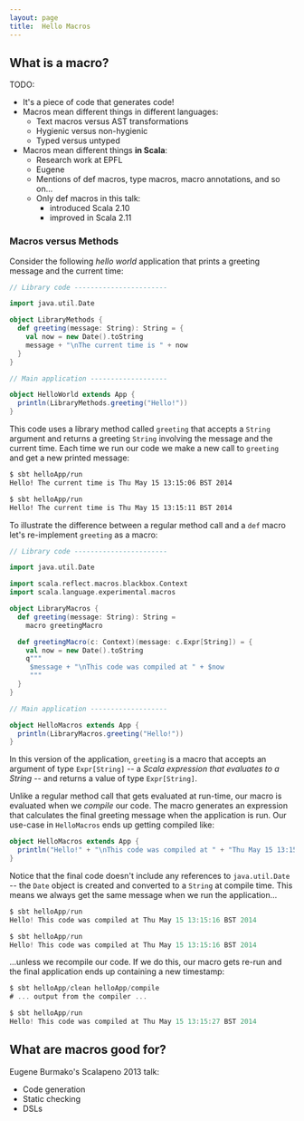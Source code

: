 ```yaml
---
layout: page
title:  Hello Macros
---
```


## What is a macro?

TODO:

 - It's a piece of code that generates code!
 - Macros mean different things in different languages:
    - Text macros versus AST transformations
    - Hygienic versus non-hygienic
    - Typed versus untyped
 - Macros mean different things **in Scala**:
    - Research work at EPFL
    - Eugene
    - Mentions of def macros, type macros, macro annotations, and so on...
    - Only def macros in this talk:
       - introduced Scala 2.10
       - improved in Scala 2.11

### Macros versus Methods

Consider the following *hello world* application that prints a greeting message and the current time:

~~~ scala
// Library code -----------------------

import java.util.Date

object LibraryMethods {
  def greeting(message: String): String = {
    val now = new Date().toString
    message + "\nThe current time is " + now
  }
}

// Main application -------------------

object HelloWorld extends App {
  println(LibraryMethods.greeting("Hello!"))
}
~~~

This code uses a library method called `greeting` that accepts a `String` argument and returns a greeting `String` involving the message and the current time. Each time we run our code we make a new call to `greeting` and get a new printed message:

~~~ bash
$ sbt helloApp/run
Hello! The current time is Thu May 15 13:15:06 BST 2014

$ sbt helloApp/run
Hello! The current time is Thu May 15 13:15:11 BST 2014
~~~

To illustrate the difference between a regular method call and a `def` macro let's re-implement `greeting` as a macro:

~~~ scala
// Library code -----------------------

import java.util.Date

import scala.reflect.macros.blackbox.Context
import scala.language.experimental.macros

object LibraryMacros {
  def greeting(message: String): String =
    macro greetingMacro

  def greetingMacro(c: Context)(message: c.Expr[String]) = {
    val now = new Date().toString
    q"""
     $message + "\nThis code was compiled at " + $now
     """
  }
}

// Main application -------------------

object HelloMacros extends App {
  println(LibraryMacros.greeting("Hello!"))
}
~~~

In this version of the application, `greeting` is a macro that accepts an argument of type `Expr[String]` -- a *Scala expression that evaluates to a String* -- and returns a value of type `Expr[String]`.

Unlike a regular method call that gets evaluated at run-time, our macro is evaluated when we *compile* our code. The macro generates an expression that calculates the final greeting message when the application is run. Our use-case in `HelloMacros` ends up getting compiled like:

~~~ scala
object HelloMacros extends App {
  println("Hello!" + "\nThis code was compiled at " + "Thu May 15 13:15:16 BST 2014")
}
~~~

Notice that the final code doesn't include any references to `java.util.Date` -- the `Date` object is created and converted to a `String` at compile time. This means we always get the same message when we run the application...

~~~ scala
$ sbt helloApp/run
Hello! This code was compiled at Thu May 15 13:15:16 BST 2014

$ sbt helloApp/run
Hello! This code was compiled at Thu May 15 13:15:16 BST 2014
~~~

...unless we recompile our code. If we do this, our macro gets re-run and the final application ends up containing a new timestamp:

~~~ scala
$ sbt helloApp/clean helloApp/compile
# ... output from the compiler ...

$ sbt helloApp/run
Hello! This code was compiled at Thu May 15 13:15:27 BST 2014
~~~

## What are macros good for?

Eugene Burmako's Scalapeno 2013 talk:

 - Code generation
 - Static checking
 - DSLs

